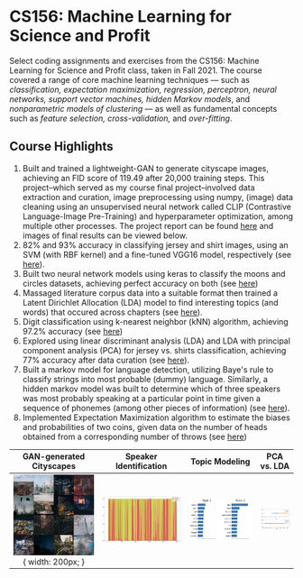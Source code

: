 # CS156: Machine Learning for Science and Profit
Select coding assignments and exercises from the CS156: Machine Learning for Science and Profit class, taken in Fall 2021. The course covered a range of core machine learning techniques — such as *classification, expectation maximization, regression, perceptron, neural networks, support vector machines, hidden Markov models*, and *nonparametric models of clustering* — as well as fundamental concepts such as *feature selection, cross-validation,* and *over-fitting*.

Course Highlights
------------
1. Built and trained a lightweight-GAN to generate cityscape images, achieving an FID score of 119.49 after 20,000 training steps. This project–which served as my course final project–involved data extraction and curation, image preprocessing using numpy, (image) data cleaning using an unsupervised neural network called CLIP (Contrastive Language-Image Pre-Training) and hyperparameter optimization, among multiple other processes. The project report can be found [here](https://github.com/KoredeAkande/CS156-Machine-Learning-for-Science-and-Profit/blob/main/-Final%20Project%20GAN%20Cityscapes/CS156%20Final%20GAN%20Cityscapes.pdf) and images of final results can be viewed below.
2. 82% and 93% accuracy in classifying jersey and shirt images, using an SVM (with RBF kernel) and a fine-tuned VGG16 model, respectively (see [here](https://github.com/KoredeAkande/CS156-Machine-Learning-for-Science-and-Profit/blob/main/A6-%20SVM%20vs%20VGG16%20(Fashion%202.0).ipynb)).
3. Built two neural network models using keras to classify the moons and circles datasets, achieving perfect accuracy on both (see [here](https://github.com/KoredeAkande/CS156-Machine-Learning-for-Science-and-Profit/blob/main/Exc11-%20Feedforward%20Neural%20Networks.ipynb))
4. Massaged literature corpus data into a suitable format then trained a Latent Dirichlet Allocation (LDA) model to find interesting topics (and words) that occured across chapters (see [here](https://github.com/KoredeAkande/CS156-Machine-Learning-for-Science-and-Profit/blob/main/Exc14-%20Topic%20Modeling%20with%20LDA.ipynb)).
5. Digit classification using k-nearest neighbor (kNN) algorithm, achieving 97.2% accuracy (see [here](https://github.com/KoredeAkande/CS156-Machine-Learning-for-Science-and-Profit/blob/main/A1-%20Linear%20Regression%20%26%20KNN/Moores%20Law%20%26%20MNIST%20Digits.ipynb))
6. Explored using linear discriminant analysis (LDA) and LDA with principal component analysis (PCA) for jersey vs. shirts classification, achieving 77% accuracy after data curation (see [here](https://github.com/KoredeAkande/CS156-Machine-Learning-for-Science-and-Profit/blob/main/Ex4-%20PCA%20%26%20LDA.ipynb)).
7. Built a markov model for language detection, utilizing Baye's rule to classify strings into most probable (dummy) language. Similarly, a hidden markov model was built to determine which of three speakers was most probably speaking at a particular point in time given a sequence of phonemes (among other pieces of information) (see [here](https://github.com/KoredeAkande/CS156-Machine-Learning-for-Science-and-Profit/blob/main/A7-%20Hidden%20Markov%20Model%20for%20Speech%20Recognition.ipynb)).
8. Implemented Expectation Maximization algorithm to estimate the biases and probabilities of two coins, given data on the number of heads obtained from a corresponding number of throws (see [here](https://github.com/KoredeAkande/CS156-Machine-Learning-for-Science-and-Profit/blob/main/Ex7-%20Expectation%20Maximization.ipynb))

GAN-generated Cityscapes   |  Speaker Identification | Topic Modeling | PCA vs. LDA 
:-------------------------:|:-------------------------:|:-------------------------:|:-------------------------:
![GAN Cityscapes](figures/gan_cityscapes.jpeg?) { width: 200px; }  |  ![Speaker Identification](figures/hmm.png?raw=true "Title") | ![Topic Modeling](figures/latent_dirichlet_allocation.png?raw=true "Title") | ![PCA vs LDA](figures/pca_vs_lda.png?raw=true "Title") 







